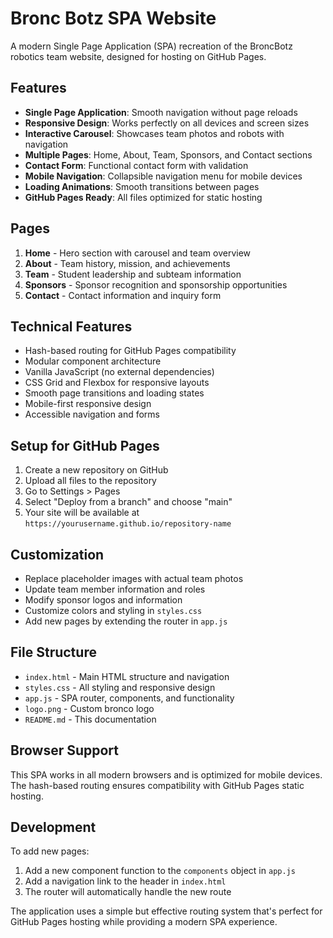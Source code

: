 # Bronc Botz SPA Website

A modern Single Page Application (SPA) recreation of the BroncBotz robotics team website, designed for hosting on GitHub Pages.

## Features

- **Single Page Application**: Smooth navigation without page reloads
- **Responsive Design**: Works perfectly on all devices and screen sizes
- **Interactive Carousel**: Showcases team photos and robots with navigation
- **Multiple Pages**: Home, About, Team, Sponsors, and Contact sections
- **Contact Form**: Functional contact form with validation
- **Mobile Navigation**: Collapsible navigation menu for mobile devices
- **Loading Animations**: Smooth transitions between pages
- **GitHub Pages Ready**: All files optimized for static hosting

## Pages

1. **Home** - Hero section with carousel and team overview
2. **About** - Team history, mission, and achievements
3. **Team** - Student leadership and subteam information
4. **Sponsors** - Sponsor recognition and sponsorship opportunities
5. **Contact** - Contact information and inquiry form

## Technical Features

- Hash-based routing for GitHub Pages compatibility
- Modular component architecture
- Vanilla JavaScript (no external dependencies)
- CSS Grid and Flexbox for responsive layouts
- Smooth page transitions and loading states
- Mobile-first responsive design
- Accessible navigation and forms

## Setup for GitHub Pages

1. Create a new repository on GitHub
2. Upload all files to the repository
3. Go to Settings > Pages
4. Select "Deploy from a branch" and choose "main"
5. Your site will be available at `https://yourusername.github.io/repository-name`

## Customization

- Replace placeholder images with actual team photos
- Update team member information and roles
- Modify sponsor logos and information
- Customize colors and styling in `styles.css`
- Add new pages by extending the router in `app.js`

## File Structure

- `index.html` - Main HTML structure and navigation
- `styles.css` - All styling and responsive design
- `app.js` - SPA router, components, and functionality
- `logo.png` - Custom bronco logo
- `README.md` - This documentation

## Browser Support

This SPA works in all modern browsers and is optimized for mobile devices. The hash-based routing ensures compatibility with GitHub Pages static hosting.

## Development

To add new pages:
1. Add a new component function to the `components` object in `app.js`
2. Add a navigation link to the header in `index.html`
3. The router will automatically handle the new route

The application uses a simple but effective routing system that's perfect for GitHub Pages hosting while providing a modern SPA experience.
